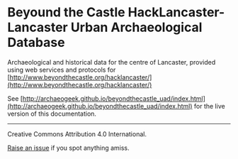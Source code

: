 # Beyound the Castle HackLancaster- Lancaster Urban Archaeological Database

Archaeological and historical data for the centre of Lancaster, provided using web services and protocols for [http://www.beyondthecastle.org/hacklancaster/](http://www.beyondthecastle.org/hacklancaster/)

See [http://archaeogeek.github.io/beyondthecastle_uad/index.html](http://archaeogeek.github.io/beyondthecastle_uad/index.html) for the live version of this documentation.

----

Creative Commons Attribution 4.0 International.

[Raise an issue](https://github.com/archaeogeek/beyondthecastle_uad/issues) if you spot anything amiss.
